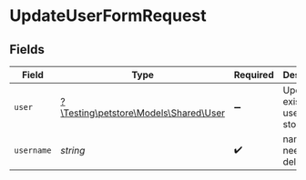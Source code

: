 # UpdateUserFormRequest


## Fields

| Field                                                                | Type                                                                 | Required                                                             | Description                                                          |
| -------------------------------------------------------------------- | -------------------------------------------------------------------- | -------------------------------------------------------------------- | -------------------------------------------------------------------- |
| `user`                                                               | [?\Testing\petstore\Models\Shared\User](../../models/shared/User.md) | :heavy_minus_sign:                                                   | Update an existent user in the store                                 |
| `username`                                                           | *string*                                                             | :heavy_check_mark:                                                   | name that need to be deleted                                         |